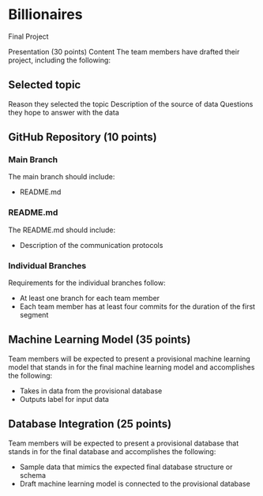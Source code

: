 # Billionaires
Final Project

Presentation (30 points)
Content
The team members have drafted their project, including the following:

## Selected topic
Reason they selected the topic
Description of the source of data
Questions they hope to answer with the data

## GitHub Repository (10 points)
### Main Branch
The main branch should include:
- README.md

### README.md
The README.md should include:
- Description of the communication protocols

### Individual Branches
Requirements for the individual branches follow:
- At least one branch for each team member
- Each team member has at least four commits for the duration of the first segment

## Machine Learning Model (35 points)
Team members will be expected to present a provisional machine learning model that stands in for the final machine learning model and accomplishes the following:
- Takes in data from the provisional database
- Outputs label for input data

## Database Integration (25 points)
Team members will be expected to present a provisional database that stands in for the final database and accomplishes the following:
- Sample data that mimics the expected final database structure or schema
- Draft machine learning model is connected to the provisional database
